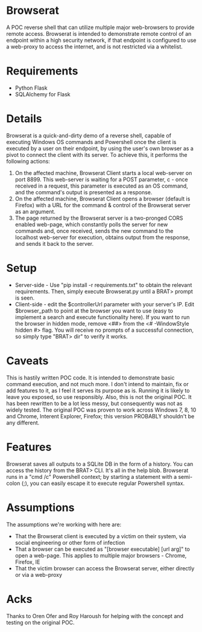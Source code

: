 # Browserat
A POC reverse shell that can utilize multiple major web-browsers to provide remote access. Browserat is intended to demonstrate remote control of an endpoint within a high security network, if that endpoint is configured to use a web-proxy to access the internet, and is not restricted via a whitelist.

# Requirements
* Python Flask
* SQLAlchemy for Flask

# Details
Browserat is a quick-and-dirty demo of a reverse shell, capable of executing Windows OS commands and Powershell once the client is executed by a user on their endpoint, by using the user's own browser as a pivot to connect the client with its server. To achieve this, it performs the following actions:
1) On the affected machine, Browserat Client starts a local web-server on port 8899. This web-server is waiting for a POST parameter, c - once received in a request, this parameter is executed as an OS command, and the command's output is presented as a response.
2) On the affected machine, Browserat Client opens a browser (default is Firefox) with a URL for the command & control of the Browserat server as an argument.
3) The page returned by the Browserat server is a two-pronged CORS enabled web-page, which constantly polls the server for new commands and, once received, sends the new command to the localhost web-server for execution, obtains output from the response, and sends it back to the server.

# Setup
* Server-side - Use "pip install -r requirements.txt" to obtain the relevant requirements. Then, simply execute Browserat.py until a BRAT> prompt is seen.
* Client-side - edit the $controllerUrl parameter with your server's IP. Edit $browser_path to point at the browser you want to use (easy to implement a search and execute functionality here). If you want to run the browser in hidden mode, remove <##> from the <# -WindowStyle hidden #> flag. You will receive no prompts of a successful connection, so simply type "BRAT> dir" to verify it works.

# Caveats
This is hastily written POC code. It is intended to demonstrate basic command execution, and not much more. I don't intend to maintain, fix or add features to it, as I feel it serves its purpose as is. Running it is likely to leave you exposed, so use responsibly.
Also, this is not the original POC. It has been rewritten to be a lot less messy, but consequently was not as widely tested. The original POC was proven to work across Windows 7, 8, 10 and Chrome, Interent Explorer, Firefox; this version PROBABLY shouldn't be any different.

# Features
Browserat saves all outputs to a SQLite DB in the form of a history. You can access the history from the BRAT> CLI. It's all in the help blob. Browserat runs in a "cmd /c" Powershell context; by starting a statement with a semi-colon (;), you can easily escape it to execute regular Powershell syntax.

# Assumptions
The assumptions we're working with here are:
* That the Browserat client is executed by a victim on their system, via social engineering or other form of infection
* That a browser can be executed as "[browser executable] [url arg]" to open a web-page. This applies to multiple major browsers - Chrome, Firefox, IE
* That the victim browser can access the Browserat server, either directly or via a web-proxy

# Acks
Thanks to Oren Ofer and Roy Haroush for helping with the concept and testing on the original POC.
